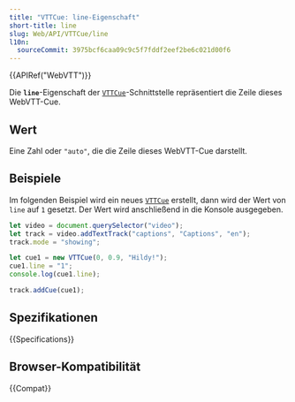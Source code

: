 ```yaml
---
title: "VTTCue: line-Eigenschaft"
short-title: line
slug: Web/API/VTTCue/line
l10n:
  sourceCommit: 3975bcf6caa09c9c5f7fddf2eef2be6c021d00f6
---
```


{{APIRef("WebVTT")}}

Die **`line`**-Eigenschaft der [`VTTCue`](/de/docs/Web/API/VTTCue)-Schnittstelle repräsentiert die Zeile dieses WebVTT-Cue.

## Wert

Eine Zahl oder `"auto"`, die die Zeile dieses WebVTT-Cue darstellt.

## Beispiele

Im folgenden Beispiel wird ein neues [`VTTCue`](/de/docs/Web/API/VTTCue) erstellt, dann wird der Wert von `line` auf `1` gesetzt. Der Wert wird anschließend in die Konsole ausgegeben.

```js
let video = document.querySelector("video");
let track = video.addTextTrack("captions", "Captions", "en");
track.mode = "showing";

let cue1 = new VTTCue(0, 0.9, "Hildy!");
cue1.line = "1";
console.log(cue1.line);

track.addCue(cue1);
```

## Spezifikationen

{{Specifications}}

## Browser-Kompatibilität

{{Compat}}
